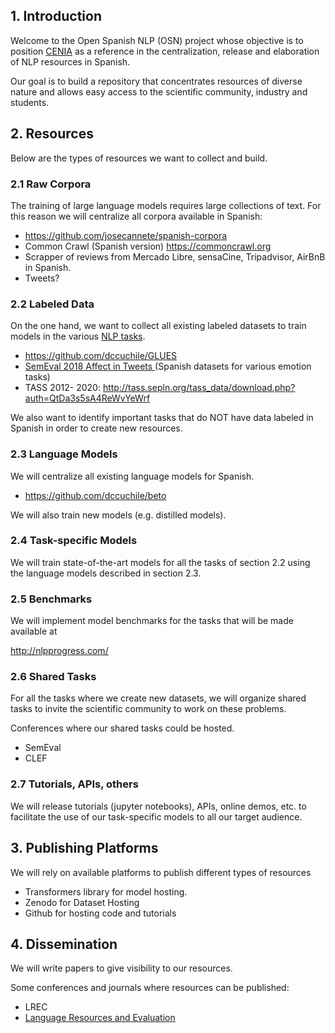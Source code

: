 ## 1. Introduction 	

Welcome to the Open Spanish NLP (OSN) project whose objective is to position [CENIA](https://www.cenia.cl) as a reference in the centralization, release and elaboration of NLP resources in Spanish.



Our goal is to build a repository that concentrates resources of diverse nature and allows easy access to the scientific community, industry and students. 



## 2. Resources

Below are the types of resources we want to collect and build.



### 2.1 Raw Corpora



The training of large language models requires large collections of text. For this reason we will centralize all corpora available in Spanish:



* https://github.com/josecannete/spanish-corpora
* Common Crawl (Spanish version) [https://commoncrawl.org 	](https://commoncrawl.org/) 
* Scrapper of reviews from Mercado Libre, sensaCine, Tripadvisor, AirBnB in Spanish.   
* Tweets?

### 2.2 Labeled Data

On the one hand, we want to collect all existing labeled datasets to train models in the various [NLP tasks](https://nlpprogress.com/).



* https://github.com/dccuchile/GLUES
* [SemEval 	2018 Affect in Tweets ](https://competitions.codalab.org/competitions/17751)(Spanish datasets for various emotion tasks)
* TASS 2012- 2020: [http://tass.sepln.org/tass_data/download.php?auth=QtDa3s5sA4ReWvYeWrf 	](http://tass.sepln.org/tass_data/download.php?auth=QtDa3s5sA4ReWvYeWrf) 



We also want to identify important tasks that do NOT have data labeled in Spanish in order to create new resources.

### 2.3 Language Models

We will centralize all existing language models for Spanish.



* https://github.com/dccuchile/beto



We will also train new models (e.g. distilled models).



### 2.4 Task-specific Models



We will train state-of-the-art models for all the tasks of section  2.2 using the language models described in section 2.3. 

###  2.5 Benchmarks

We will implement model benchmarks for the tasks that will be made available at 

http://nlpprogress.com/

### 2.6 Shared Tasks



For all the tasks where we create new datasets, we will organize shared tasks to invite the scientific community to work on these problems. 



Conferences where our shared tasks could be hosted. 



* SemEval
* CLEF  



### 2.7 Tutorials, APIs, others



We will release tutorials (jupyter notebooks), APIs, online demos, etc. to facilitate the use of our task-specific models to all our target audience. 



## 3. Publishing Platforms



We will rely on available platforms to publish different types of resources 



* Transformers library for model hosting.
* Zenodo for Dataset Hosting
* Github for hosting code and tutorials



## 4. Dissemination

We will write papers to give visibility to our resources.

Some conferences and journals where resources can be published:



* LREC
* [Language 	Resources and Evaluation](https://www.springer.com/journal/10579)
